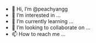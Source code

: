 - 👋 Hi, I’m @peachyangg
- 👀 I’m interested in ...
- 🌱 I’m currently learning ...
- 💞️ I’m looking to collaborate on ...
- 📫 How to reach me ...

<!---
peachyangg/peachyangg is a ✨ special ✨ repository because its `README.md` (this file) appears on your GitHub profile.
You can click the Preview link to take a look at your changes.
--->
